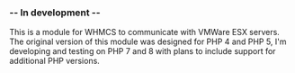 ### -- In development -- 

This is a module for WHMCS to communicate with VMWare ESX servers. The original version of this module was designed for PHP 4 and PHP 5, I'm developing and testing on PHP 7 and 8 with plans to include support for additional PHP versions.
